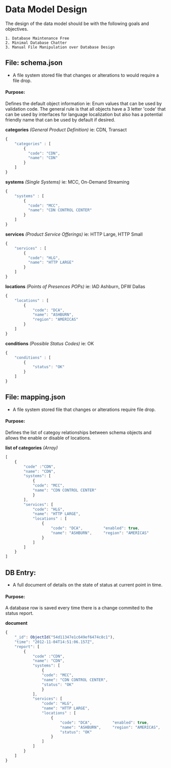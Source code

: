 # Data Model Design

The design of the data model should be with the following goals and objectives.

	1. Database Maintenance Free
	2. Minimal Database Chatter
	3. Manual File Manipulation over Database Design

## File: schema.json
* A file system stored file that changes or alterations to would require a file drop.

#### Purpose:
Defines the default object information ie: Enum values that can be used by validation code.  The general rule is that all objects have a 3 letter 'code' that can be used by interfaces for language localization but also has a potential friendly name that can be used by default if desired.

__categories__ *(General Product Definition)*  ie: CDN, Transact

```javascript
{
	"categories" : [
		{
	      "code": "CDN",
	      "name": "CDN"
		}
	]
}
```

__systems__ *(Single Systems)*  ie:  MCC, On-Demand Streaming

```javascript
{
	"systems" : [
		{
	      "code": "MCC",
	      "name": "CDN CONTROL CENTER"
		}
	]
}
```

__services__ *(Product Service Offerings)*  ie:  HTTP Large, HTTP Small

```javascript
{
	"services" : [
		{
	      "code": "HLG",
	      "name": "HTTP LARGE"
		}
	]
}
```


__locations__ *(Points of Presences POPs)*  ie:  IAD Ashburn,  DFW Dallas

```javascript
{
	"locations" : [
		{
      		"code": "DCA",
      		"name": "ASHBURN",
      		"region": "AMERICAS"
		}
	]
}
```

__conditions__ *(Possible Status Codes)*  ie:  OK

```javascript
{
	"conditions" : [
		{
      		"status": "OK"
		}
	]
}
```


## File: mapping.json
* A file system stored file that changes or alterations require file drop.

#### Purpose:
Defines the list of categoy relationships between schema objects and allows the enable or disable of locations.

__list of categories__ *(Array)* 

```javascript
[
	{
		"code" :"CDN",
    	"name": "CDN",
    	"systems": [
	    	{
	        "code": "MCC",
	        "name": "CDN CONTROL CENTER"
	      	}
    	],
    	"services": [
    		"code": "HLG",
        	"name": "HTTP LARGE",
        	"locations" : [
        		{ 
        			"code": "DCA",         "enabled": true,
            	  	"name": "ASHBURN",     "region": "AMERICAS" 
            	}
        	]
    	]
	}
]
```

## DB Entry: 
* A full document of details on the state of status at current point in time.

#### Purpose:
A database row is saved every time there is a change commited to the status report.

__document__

```javascript
{
	"_id": ObjectId("54d11347e1c649ef6474c8c1"),
	"time": "2012-11-04T14:51:06.157Z",
  	"report": [
		{
			"code" :"CDN",
	    	"name": "CDN",
	    	"systems": [
		    	{
		        "code": "MCC",
		        "name": "CDN CONTROL CENTER",
		        "status": "OK"
		      	}
	    	],
	    	"services": [
	    		"code": "HLG",
	        	"name": "HTTP LARGE",
	        	"locations" : [
	        		{ 
	        			"code": "DCA",         "enabled": true,
	            	  	"name": "ASHBURN",     "region": "AMERICAS",
	            	  	"status": "OK"
	            	}
	        	]
	    	]
		}
	]
}
```